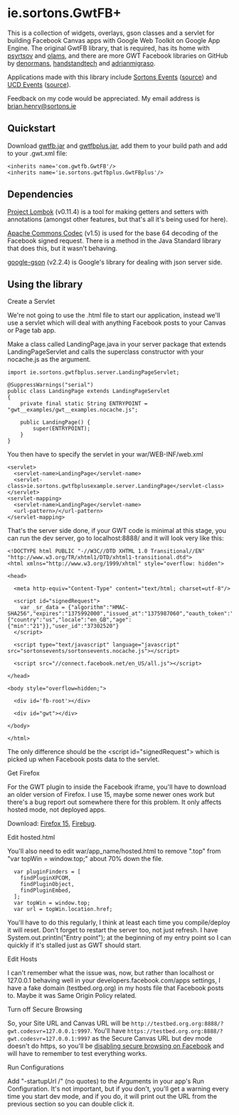 
ie.sortons.GwtFB+
=================

This is a collection of widgets, overlays, gson classes and a servlet for building Facebook Canvas apps with Google Web Toolkit on Google App Engine. 
The original GwtFB library, that is required, has its home with [psyrtsov](https://github.com/psyrtsov/gwtfb) and [olams](https://github.com/olams/GwtFB), and there are more GWT Facebook libraries on GitHub by [denormans](https://github.com/denormans/FacebookGWT), [handstandtech](https://github.com/handstandtech/Facebook-API) and [adrianmigraso](https://github.com/adrianmigraso/Facebook-ConnectJS-GWT-Port).

Applications made with this library include [Sortons Events](http://apps.facebook.com/sortonsevents/) ([source](https://github.com/BrianHenryIE/Friends--Events)) and [UCD Events](http://apps.facebook.com/ucdevents/) ([source](https://github.com/BrianHenryIE/UCD-Events)). 

Feedback on my code would be appreciated. My email address is brian.henry@sortons.ie

Quickstart
----------

Download [gwtfb.jar](http://www.sortons.ie/gwt/gwtfb.jar) and [gwtfbplus.jar](http://www.sortons.ie/gwt/gwtfbplus20130808.jar), add them to your build path and add to your .gwt.xml file:

    <inherits name='com.gwtfb.GwtFB'/>
    <inherits name='ie.sortons.gwtfbplus.GwtFBplus'/>

Dependencies
------------

[Project Lombok](http://projectlombok.org/)  (v0.11.4)
is a tool for making getters and setters with annotations (amongst other features, but 
that's all it's being used for here). 

[Apache Commons Codec](http://commons.apache.org/proper/commons-codec/) (v1.5)
is used for the base 64 decoding of the Facebook signed request. There is a method in the 
Java Standard library that does this, but it wasn't behaving.

[google-gson](https://code.google.com/p/google-gson/) (v2.2.4)
is Google's library for dealing with json server side.

Using the library
-----------------

<dt>Create a Servlet</dt>

We're not going to use the .html file to start our application, instead we'll use a servlet which will deal with anything Facebook posts to your Canvas or Page tab app.
  
Make a class called LandingPage.java in your server package that extends LandingPageServlet and calls the superclass constructor with your nocache.js as the argument.

    import ie.sortons.gwtfbplus.server.LandingPageServlet;

    @SuppressWarnings("serial")
    public class LandingPage extends LandingPageServlet 
    {
	    private final static String ENTRYPOINT = "gwt__examples/gwt__examples.nocache.js";
	
	    public LandingPage() {
		    super(ENTRYPOINT);
	    }
    }

You then have to specify the servlet in your war/WEB-INF/web.xml

    <servlet>
      <servlet-name>LandingPage</servlet-name>
      <servlet-class>ie.sortons.gwtfbplusexample.server.LandingPage</servlet-class>
    </servlet>
    <servlet-mapping>
      <servlet-name>LandingPage</servlet-name>
      <url-pattern>/</url-pattern>
    </servlet-mapping>

That's the server side done, if your GWT code is minimal at this stage, you can run the dev server, go to localhost:8888/ and it will look very like this: 

    <!DOCTYPE html PUBLIC "-//W3C//DTD XHTML 1.0 Transitional//EN" "http://www.w3.org/TR/xhtml1/DTD/xhtml1-transitional.dtd"> 
    <html xmlns="http://www.w3.org/1999/xhtml" style="overflow: hidden"> 
    
    <head> 
    
      <meta http-equiv="Content-Type" content="text/html; charset=utf-8"/> 
    
      <script id="signedRequest">
        var _sr_data = {"algorithm":"HMAC-SHA256","expires":"1375992000","issued_at":"1375987060","oauth_token":"CAADkpnjyyEwBAJ0AKQ2MhzPvvnZAxMZAQ1HeZBYDaTH7PrmNJsaD3L2Fzud6SZCzAjIh9ktXSGuVUbeie5qTDxwHrv3P5zWsjRkZAxyProxz5c0Gp9U2Sc32r6p1bXteySTfjxBBipXy310lwC4NZBywHMo3gvzy84SWjq31ZCG6wZDZD","user":{"country":"us","locale":"en_GB","age":{"min":"21"}},"user_id":"37302520"}
      </script>
    
      <script type="text/javascript" language="javascript" src="sortonsevents/sortonsevents.nocache.js"></script> 
    
      <script src="//connect.facebook.net/en_US/all.js"></script> 
    
    </head> 
    
    <body style="overflow=hidden;"> 
    
      <div id='fb-root'></div> 

      <div id="gwt"></div> 

    </body> 
    
    </html>

The only difference should be the \<script id="signedRequest"\> which is picked up when Facebook posts data to the servlet.

<dt>Get Firefox</dt>

For the GWT plugin to inside the Facebook iframe, you'll have to download an older version of Firefox. I use 15, maybe some newer ones work but there's a bug report out somewhere there for this problem. It only affects hosted mode, not deployed apps.

Download: [Firefox 15](https://ftp.mozilla.org/pub/mozilla.org/firefox/releases/15.0/), [Firebug](http://getfirebug.com/).

<dt>Edit hosted.html</dt>

You'll also need to edit war/app_name/hosted.html to remove ".top" from "var topWin = window.top;" about 70% down the file.
 
      var pluginFinders = [
        findPluginXPCOM,
        findPluginObject,
        findPluginEmbed,
      ];
      var topWin = window.top;
      var url = topWin.location.href;
  
You'll have to do this regularly, I think at least each time you compile/deploy it will reset. Don't forget to restart the server too, not just refresh.
I have System.out.println("Entry point"); at the beginning of my entry point so I can quickly if it's stalled just as GWT should start. 
 
<dt>Edit Hosts</dt>

I can't remember what the issue was, now, but rather than localhost or 127.0.0.1 behaving well in your developers.facebook.com/apps settings, I have a fake domain (testbed.org.org) in my hosts file that Facebook posts to. Maybe it was Same Origin Policy related.

<dt>Turn off Secure Browsing</dt>

So, your Site URL and Canvas URL will be `http://testbed.org.org:8888/?gwt.codesvr=127.0.0.1:9997`. You'll have `https://testbed.org.org:8888/?gwt.codesvr=127.0.0.1:9997` as the Secure Canvas URL but dev mode doesn't do https, so you'll be [disabling secure browsing on Facebook](https://www.facebook.com/settings?tab=security) and will have to remember to test everything works.

<dt>Run Configurations</dt>

Add "-startupUrl /" (no quotes) to the Arguments in your app's Run Configuration. It's not important, but if you don't, you'll get a warning every time you start dev mode, and if you do, it will print out the URL from the previous section so you can double click it. 